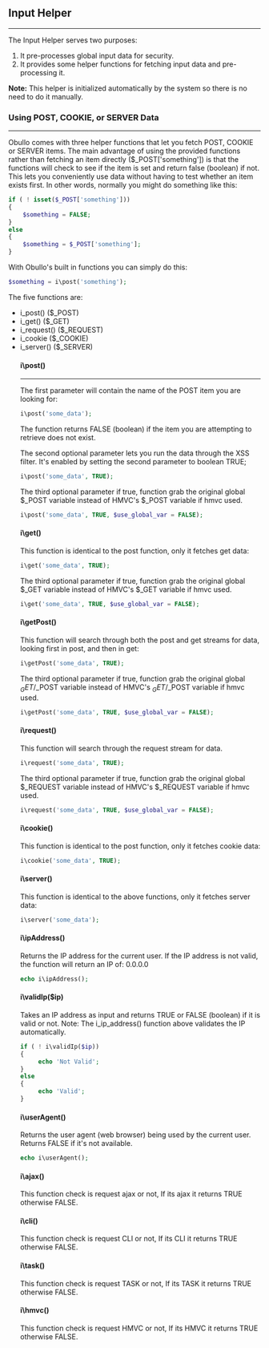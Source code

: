 ## Input Helper

------

The Input Helper serves two purposes:

<ol>
    <li>It pre-processes global input data for security.</li>
    <li>It provides some helper functions for fetching input data and pre-processing it.</li>
</ol>

**Note:** This helper is initialized automatically by the system so there is no need to do it manually.

### Using POST, COOKIE, or SERVER Data

------

Obullo comes with three helper functions that let you fetch POST, COOKIE or SERVER items. The main advantage of using the provided functions rather than fetching an item directly ($_POST['something']) is that the functions will check to see if the item is set and return false (boolean) if not. This lets you conveniently use data without having to test whether an item exists first. In other words, normally you might do something like this:

```php
if ( ! isset($_POST['something']))
{
    $something = FALSE;
}
else
{
    $something = $_POST['something'];
}
```

With Obullo's built in functions you can simply do this:

```php
$something = i\post('something');
```

The five functions are:

<ul>
    <li>i_post() ($_POST)</li>
    <li>i_get() ($_GET)</li>
    <li>i_request() ($_REQUEST)</li>
    <li>i_cookie ($_COOKIE)</li>
    <li>i_server() ($_SERVER)</li>
</ol>

#### i\post()

------

The first parameter will contain the name of the POST item you are looking for:

```php
i\post('some_data');
```

The function returns FALSE (boolean) if the item you are attempting to retrieve does not exist.

The second optional parameter lets you run the data through the XSS filter. It's enabled by setting the second parameter to boolean TRUE;

```php
i\post('some_data', TRUE);
```

The third optional parameter if true, function grab the original global $_POST variable instead of HMVC's $_POST variable if hmvc used.

```php
i\post('some_data', TRUE, $use_global_var = FALSE);
```

#### i\get()

This function is identical to the post function, only it fetches get data:

```php
i\get('some_data', TRUE);
```

The third optional parameter if true, function grab the original global $_GET variable instead of HMVC's $_GET variable if hmvc used.

```php
i\get('some_data', TRUE, $use_global_var = FALSE);
```

#### i\getPost()

This function will search through both the post and get streams for data, looking first in post, and then in get:

```php
i\getPost('some_data', TRUE);
```
The third optional parameter if true, function grab the original global $_GET/$_POST variable instead of HMVC's $_GET/$_POST variable if hmvc used.

```php
i\getPost('some_data', TRUE, $use_global_var = FALSE);
```

#### i\request()

This function will search through the request stream for data.

```php
i\request('some_data', TRUE);
```

The third optional parameter if true, function grab the original global $_REQUEST variable instead of HMVC's $_REQUEST variable if hmvc used.

```php
i\request('some_data', TRUE, $use_global_var = FALSE);
```

#### i\cookie()

This function is identical to the post function, only it fetches cookie data:

```php
i\cookie('some_data', TRUE);
```

#### i\server()

This function is identical to the above functions, only it fetches server data:

```php
i\server('some_data');
```

#### i\ipAddress()

Returns the IP address for the current user. If the IP address is not valid, the function will return an IP of: 0.0.0.0

```php
echo i\ipAddress();
```

#### i\validIp($ip)

Takes an IP address as input and returns TRUE or FALSE (boolean) if it is valid or not. Note: The i_ip_address() function above validates the IP automatically.

```php
if ( ! i\validIp($ip))
{
     echo 'Not Valid';
}
else
{
     echo 'Valid';
}
```

#### i\userAgent()

Returns the user agent (web browser) being used by the current user. Returns FALSE if it's not available.

```php
echo i\userAgent();
```

#### i\ajax()

This function check is request ajax or not, If its ajax it returns TRUE otherwise FALSE.

#### i\cli()

This function check is request CLI or not, If its CLI it returns TRUE otherwise FALSE.

#### i\task()

This function check is request TASK or not, If its TASK it returns TRUE otherwise FALSE.

#### i\hmvc()

This function check is request HMVC or not, If its HMVC it returns TRUE otherwise FALSE.